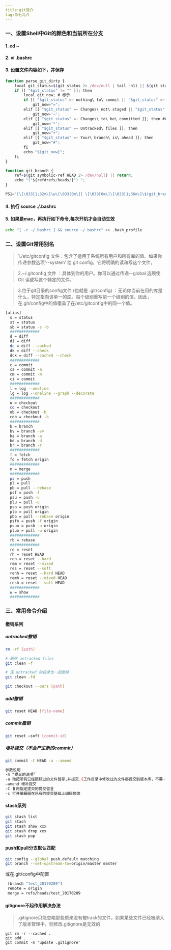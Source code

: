 ```yaml
---
title:git简介
tag:杂七乱八
---
```

### 一、设置Shell中Git的颜色和当前所在分支

#### 1. cd ~

#### 2. vi .bashrc

#### 3. 设置文件内容如下，并保存

```js
function parse_git_dirty {
    local git_status=$(git status 2> /dev/null | tail -n1) || $(git status 2> /dev/null | head -n 2 | tail -n1);
    if [[ "$git_status" != "" ]]; then
        local git_now; # 标示
        if [[ "$git_status" =~ nothing\ to\ commit || "$git_status" =~  Your\ branch\ is\ up\-to\-date\ with ]]; then
            git_now="=";
        elif [[ "$git_status" =~ Changes\ not\ staged || "$git_status" =~ no\ changes\ added ]]; then
            git_now='~';
        elif [[ "$git_status" =~ Changes\ to\ be\ committed ]]; then #Changes to be committed
            git_now='*';
        elif [[ "$git_status" =~ Untracked\ files ]]; then
            git_now="+";
        elif [[ "$git_status" =~ Your\ branch\ is\ ahead ]]; then
            git_now="#";
        fi
        echo "${git_now}";
    fi
}

function git_branch {
    ref=$(git symbolic-ref HEAD 2> /dev/null) || return;
    echo "("${ref#refs/heads/}") ";
}

PS1="[\[\033[1;32m\]\w\[\033[0m\]] \[\033[0m\]\[\033[1;36m\]\$(git_branch)\[\033[0;31m\]\$(parse_git_dirty)\[\033[0m\]$ "
```

#### 4. 执行 source ./.bashrc

#### 5. 如果是mac，再执行如下命令,每次开机才会自动生效

```bash
echo "[ -r ~/.bashrc ] && source ~/.bashrc" >> .bash_profile
```

### 二、设置Git常用别名

> 1./etc/gitconfig 文件：包含了适用于系统所有用户和所有库的值。如果你传递参数选项’--system’ 给 git config，它将明确的读和写这个文件。

> 2.~/.gitconfig 文件 ：具体到你的用户。你可以通过传递--global 选项使Git 读或写这个特定的文件。

> 3.位于git目录的config文件 (也就是 .git/config) ：无论你当前在用的库是什么，特定指向该单一的库。每个级别重写前一个级别的值。因此，在.git/config中的值覆盖了在/etc/gitconfig中的同一个值。

```bash
[alias]
  s = status
  st = status
  sb = status -s -b
  #############
  d = diff
  di = diff
  dc = diff --cached
  dk = diff --check
  dck = diff --cached --check
  #############
  c = commit
  ca = commit -a
  cm = commit -m
  ci = commit
  #############
  l = log --oneline
  lg = log --oneline --graph --decorate
  #############
  o = checkout
  co = checkout
  ob = checkout -b
  cob = checkout -b
  #############
  b = branch
  bv = branch -vv
  ba = branch -a
  bd = branch -d
  br = branch -r
  #############
  f = fetch
  fo = fetch origin
  #############
  m = merge
  #############
  ps = push
  pl = pull
  pb = pull --rebase
  psf = push -f
  psu = push -u
  plu = pull -u
  pso = push origin
  plo = pull origin
  pbo = pull --rebase origin
  psfo = push -f origin
  psuo = push -u origin
  pluo = pull -u origin
  #############
  rb = rebase
  #############
  re = reset
  rh = reset HEAD
  reh = reset --hard
  rem = reset --mixed
  res = reset --soft
  rehh = reset --hard HEAD
  remh = reset --mixed HEAD
  resh = reset --soft HEAD
  #############
  w = show
  #############
```


### 三、常用命令介绍

#### 撤销系列

##### untracked撤销

```bash
rm -rf [path]
```

```bash
# 删除 untracked files
git clean -f

# 连 untracked 的目录也一起删掉
git clean -fd
```

```bash
git checkout --ours [path]
```

##### add撤销

```bash
git reset HEAD [file-name]
```

##### commit撤销

```bash
git reset —soft [commit-id]
```

##### 增补提交（不会产生新的commit）

```bash
git commit -C HEAD -a --amend

参数说明
-m “提交的说明”
-a 动把所有已经跟踪过的文件暂存,并提交.(工作目录中修改过的文件都提交到版本库，不需一个一个手动add了)
–amend 增补提交
-C 复用指定提交的提交留言
-c 打开编辑器在已有的提交基础上编辑修改

```

#### stash系列

```bash
git stash list
git stash
git stash show xxx
git stash drop xxx
git stash pop
```

#### push和pull分支默认匹配
```bash
git config --global push.default matching
git branch --set-upstream-to=origin/master master
```
或在.git/config中配置

```bash
 [branch "test_20170209"]
 remote = origin
 merge = refs/heads/test_20170209
```



#### gitignore不起作用解决办法

> .gitignore只能忽略那些原来没有被track的文件，如果某些文件已经被纳入了版本管理中，则修改.gitignore是无效的

```shell
git rm -r --cached .
git add .
git commit -m 'update .gitignore'
```
